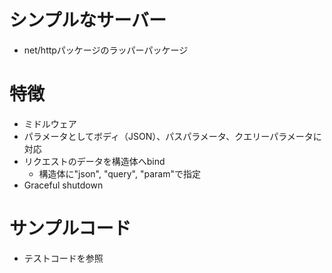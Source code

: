 # シンプルなサーバー
* net/httpパッケージのラッパーパッケージ

# 特徴
* ミドルウェア
* パラメータとしてボディ（JSON）、パスパラメータ、クエリーパラメータに対応
* リクエストのデータを構造体へbind
    * 構造体に"json", "query", "param"で指定
* Graceful shutdown

# サンプルコード
* テストコードを参照